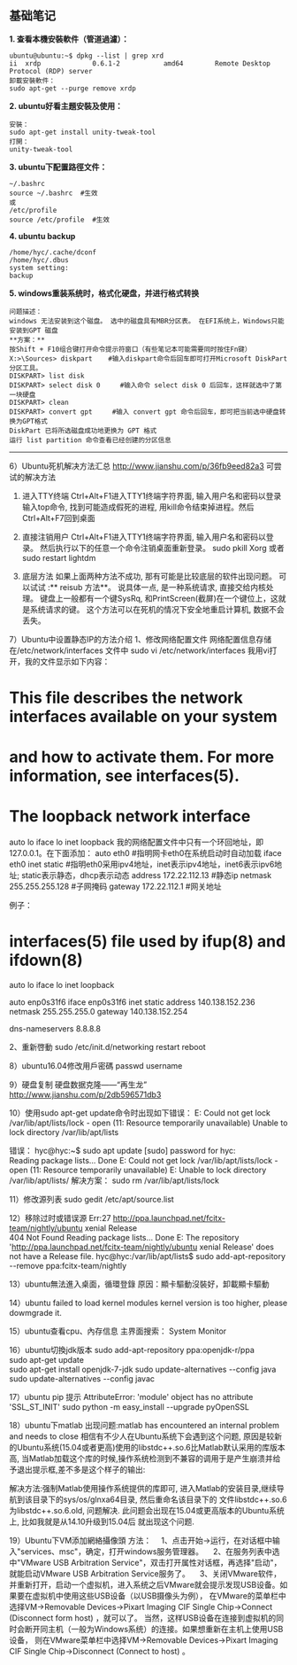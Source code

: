 ## 基础笔记 

**1. 查看本機安裝軟件（管道過濾）：**

    ubuntu@ubuntu:~$ dpkg --list | grep xrd
    ii  xrdp             0.6.1-2           amd64        Remote Desktop Protocol (RDP) server
    卸載安裝軟件：
    sudo apt-get --purge remove xrdp

**2. ubuntu好看主題安裝及使用：**

    安裝：
    sudo apt-get install unity-tweak-tool
    打開：
    unity-tweak-tool

**3. ubuntu下配置路徑文件：**

    ~/.bashrc
    source ~/.bashrc  #生效
    或
    /etc/profile
    source /etc/profile  #生效

**4. ubuntu backup**
  
    /home/hyc/.cache/dconf
    /home/hyc/.dbus
    system setting:
    backup

**5. windows重装系统时，格式化硬盘，并进行格式转换**

    问题描述：    
    windows 无法安装到这个磁盘。 选中的磁盘具有MBR分区表。 在EFI系统上，Windows只能安装到GPT 磁盘
    **方案：**
    按Shift + F10组合键打开命令提示符窗口（有些笔记本可能需要同时按住Fn键）    
    X:>\Sources> diskpart    #输入diskpart命令后回车即可打开Microsoft DiskPart分区工具。    
    DISKPART> list disk    
    DISKPART> select disk 0     #输入命令 select disk 0 后回车，这样就选中了第一块硬盘    
    DISKPART> clean    
    DISKPART> convert gpt     #输入 convert gpt 命令后回车，即可把当前选中硬盘转换为GPT格式    
    DiskPart 已将所选磁盘成功地更换为 GPT 格式    
    运行 list partition 命令查看已经创建的分区信息

---

6）Ubuntu死机解决方法汇总
http://www.jianshu.com/p/36fb9eed82a3
  可尝试的解决方法
  1. 进入TTY终端
  Ctrl+Alt+F1进入TTY1终端字符界面, 输入用户名和密码以登录
  输入top命令, 找到可能造成假死的进程, 用kill命令结束掉进程。然后Ctrl+Alt+F7回到桌面

  2. 直接注销用户
  Ctrl+Alt+F1进入TTY1终端字符界面, 输入用户名和密码以登录。
  然后执行以下的任意一个命令注销桌面重新登录。
  sudo pkill Xorg
  或者
  sudo restart lightdm

  3. 底层方法
  如果上面两种方法不成功, 那有可能是比较底层的软件出现问题。
  可以试试 :** reisub 方法**。
  说具体一点, 是一种系统请求, 直接交给内核处理。
  键盘上一般都有一个键SysRq, 和PrintScreen(截屏)在一个键位上，这就是系统请求的键。
  这个方法可以在死机的情况下安全地重启计算机, 数据不会丢失。
  
  
7）Ubuntu中设置静态IP的方法介绍
  1、修改网络配置文件 
  网络配置信息存储在/etc/network/interfaces 文件中 
  sudo vi /etc/network/interfaces 
  我用vi打开，我的文件显示如下内容： 
  # This file describes the network interfaces available on your system 
  # and how to activate them. For more information, see interfaces(5). 
  # The loopback network interface 
  auto lo 
  iface lo inet loopback 
  我的网络配置文件中只有一个环回地址，即127.0.0.1。在下面添加： 
  auto eth0 #指明网卡eth0在系统启动时自动加载 
  iface eth0 inet static #指明eth0采用ipv4地址，inet表示ipv4地址，inet6表示ipv6地址; static表示静态，dhcp表示动态 
  address 172.22.112.13 #静态ip 
  netmask 255.255.255.128 #子网掩码 
  gateway 172.22.112.1 #网关地址 
  
  
  例子：
  # interfaces(5) file used by ifup(8) and ifdown(8)
  auto lo
  iface lo inet loopback

  auto enp0s31f6
  iface enp0s31f6 inet static
  address 140.138.152.236
  netmask 255.255.255.0
  gateway 140.138.152.254

  dns-nameservers 8.8.8.8
  
  2、重新啓動
  sudo /etc/init.d/networking restart
  reboot
  
  
8）ubuntu16.04修改用戶密碼
  passwd username
  
  
9）硬盘复制
  硬盘数据克隆——“再生龙”
  http://www.jianshu.com/p/2db596571db3
    
10）使用sudo apt-get update命令时出现如下错误：
    E: Could not get lock /var/lib/apt/lists/lock - open (11: Resource temporarily unavailable)
    Unable to lock directory /var/lib/apt/lists
    
  错误：
    hyc@hyc:~$ sudo apt update
    [sudo] password for hyc:    
    Reading package lists... Done
    E: Could not get lock /var/lib/apt/lists/lock - open (11: Resource temporarily unavailable)
    E: Unable to lock directory /var/lib/apt/lists/
  解决方案：
    sudo rm /var/lib/apt/lists/lock
  
11）修改源列表
  sudo gedit /etc/apt/source.list

12）移除过时或错误源
  Err:27 http://ppa.launchpad.net/fcitx-team/nightly/ubuntu xenial Release       
    404  Not Found
  Reading package lists... Done
  E: The repository 'http://ppa.launchpad.net/fcitx-team/nightly/ubuntu xenial Release' does not have a Release file.
  hyc@hyc:/var/lib/apt/lists$  sudo add-apt-repository --remove ppa:fcitx-team/nightly

13）ubuntu無法進入桌面，循環登錄
  原因：顯卡驅動沒裝好，卸載顯卡驅動
  
14）ubuntu failed to load kernel modules
  kernel version is too higher, please dowmgrade it.
  
15）ubuntu查看cpu、內存信息
  主界面搜索：  System Monitor
  
16）ubuntu切換jdk版本
  sudo add-apt-repository ppa:openjdk-r/ppa  
  sudo apt-get update   
  sudo apt-get install openjdk-7-jdk 
  sudo update-alternatives --config java
  sudo update-alternatives --config javac
 
17）ubuntu pip 提示 AttributeError: 'module' object has no attribute 'SSL_ST_INIT'
  sudo python -m easy_install --upgrade pyOpenSSL
  
18）ubuntu下matlab 出现问题:matlab has encountered an internal problem and needs to close
  相信有不少人在Ubuntu系统下会遇到这个问题, 原因是较新的Ubuntu系统(15.04或者更高)使用的libstdc++.so.6比Matlab默认采用的库版本高, 
  当Matlab加载这个库的时候,操作系统检测到不兼容的调用于是产生崩溃并给予退出提示框,差不多是这个样子的输出:
  
  解决方法:强制Matlab使用操作系统提供的库即可, 进入Matlab的安装目录,继续导航到该目录下的sys/os/glnxa64目录, 然后重命名该目录下的
  文件libstdc++.so.6为libstdc++.so.6.old, 问题解决. 此问题会出现在15.04或更高版本的Ubuntu系统上, 比如我就是从14.10升级到15.04后
  就出现这个问题.

19）Ubuntu下VM添加網絡攝像頭
 方法：
　1、点击开始->运行，在对话框中输入"services、msc"，确定，打开windows服务管理器。
　2、在服务列表中选中"VMware USB Arbitration Service"，双击打开属性对话框，再选择"启动"，就能启动VMware USB Arbitration Service服务了。
　3、关闭VMware软件，并重新打开，启动一个虚拟机，进入系统之后VMware就会提示发现USB设备。如果要在虚拟机中使用这些USB设备（以USB摄像头为例），
   在VMware的菜单栏中选择VM->Removable Devices->Pixart Imaging CIF Single Chip->Connect (Disconnect form host) ，就可以了。
   当然，这样USB设备在连接到虚拟机的同时会断开同主机（一般为Windows系统）的连接。如果想重新在主机上使用USB设备，
   则在VMware菜单栏中选择VM->Removable Devices->Pixart Imaging CIF Single Chip->Disconnect (Connect to host) 。



